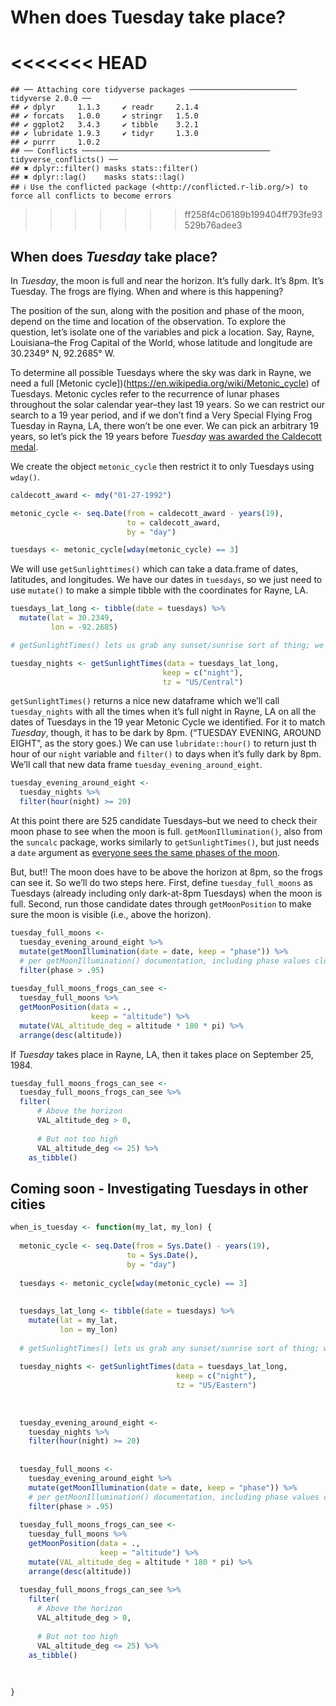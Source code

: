 When does Tuesday take place?
================

<<<<<<< HEAD
=======
    ## ── Attaching core tidyverse packages ──────────────────────── tidyverse 2.0.0 ──
    ## ✔ dplyr     1.1.3     ✔ readr     2.1.4
    ## ✔ forcats   1.0.0     ✔ stringr   1.5.0
    ## ✔ ggplot2   3.4.3     ✔ tibble    3.2.1
    ## ✔ lubridate 1.9.3     ✔ tidyr     1.3.0
    ## ✔ purrr     1.0.2     
    ## ── Conflicts ────────────────────────────────────────── tidyverse_conflicts() ──
    ## ✖ dplyr::filter() masks stats::filter()
    ## ✖ dplyr::lag()    masks stats::lag()
    ## ℹ Use the conflicted package (<http://conflicted.r-lib.org/>) to force all conflicts to become errors

>>>>>>> ff258f4c06189b199404ff793fe93529b76adee3
## When does *Tuesday* take place?

In *Tuesday*, the moon is full and near the horizon. It’s fully dark.
It’s 8pm. It’s Tuesday. The frogs are flying. When and where is this
happening?

The position of the sun, along with the position and phase of the moon,
depend on the time and location of the observation. To explore the
question, let’s isolate one of the variables and pick a location. Say,
Rayne, Louisiana–the Frog Capital of the World, whose latitude and
longitude are 30.2349° N, 92.2685° W.

To determine all possible Tuesdays where the sky was dark in Rayne, we
need a full \[Metonic
cycle\])(<https://en.wikipedia.org/wiki/Metonic_cycle>) of Tuesdays.
Metonic cycles refer to the recurrence of lunar phases throughout the
solar calendar year–they last 19 years. So we can restrict our search to
a 19 year period, and if we don’t find a Very Special Flying Frog
Tuesday in Rayna, LA, there won’t be one ever. We can pick an arbitrary
19 years, so let’s pick the 19 years before *Tuesday* [was awarded the
Caldecott
medal](https://www.chicagotribune.com/news/ct-xpm-1992-01-28-9201090055-story.html).

We create the object `metonic_cycle` then restrict it to only Tuesdays
using `wday()`.

``` r
caldecott_award <- mdy("01-27-1992")

metonic_cycle <- seq.Date(from = caldecott_award - years(19), 
                          to = caldecott_award, 
                          by = "day")

tuesdays <- metonic_cycle[wday(metonic_cycle) == 3]
```

We will use `getSunlighttimes()` which can take a data.frame of dates,
latitudes, and longitudes. We have our dates in `tuesdays`, so we just
need to use `mutate()` to make a simple tibble with the coordinates for
Rayne, LA.

``` r
tuesdays_lat_long <- tibble(date = tuesdays) %>%
  mutate(lat = 30.2349,
         lon = -92.2685)

# getSunlightTimes() lets us grab any sunset/sunrise sort of thing; we just want to know when it's full night.

tuesday_nights <- getSunlightTimes(data = tuesdays_lat_long,
                                  keep = c("night"),
                                  tz = "US/Central") 
```

`getSunlightTimes()` returns a nice new dataframe which we’ll call
`tuesday_nights` with all the times when it’s full night in Rayne, LA on
all the dates of Tuesdays in the 19 year Metonic Cycle we identified.
For it to match *Tuesday*, though, it has to be dark by 8pm. (“TUESDAY
EVENING, AROUND EIGHT”, as the story goes.) We can use
`lubridate::hour()` to return just th hour of our `night` variable and
`filter()` to days when it’s fully dark by 8pm. We’ll call that new data
frame `tuesday_evening_around_eight`.

``` r
tuesday_evening_around_eight <- 
  tuesday_nights %>%
  filter(hour(night) >= 20) 
```

At this point there are 525 candidate Tuesdays–but we need to check
their moon phase to see when the moon is full. `getMoonIllumination()`,
also from the `suncalc` package, works similarly to
`getSunlightTimes()`, but just needs a `date` argument as [everyone sees
the same phases of the
moon](https://moon.nasa.gov/inside-and-out/top-moon-questions/).

But, but!! The moon does have to be above the horizon at 8pm, so the
frogs can see it. So we’ll do two steps here. First, define
`tuesday_full_moons` as Tuesdays (already including only dark-at-8pm
Tuesdays) when the moon is full. Second, run those candidate dates
through `getMoonPosition` to make sure the moon is visible (i.e., above
the horizon).

``` r
tuesday_full_moons <- 
  tuesday_evening_around_eight %>%
  mutate(getMoonIllumination(date = date, keep = "phase")) %>%
  # per getMoonIllumination() documentation, including phase values close to 1 as full.
  filter(phase > .95) 
  
tuesday_full_moons_frogs_can_see <- 
  tuesday_full_moons %>%
  getMoonPosition(data = .,
                  keep = "altitude") %>%
  mutate(VAL_altitude_deg = altitude * 180 * pi) %>%
  arrange(desc(altitude))
```

If *Tuesday* takes place in Rayne, LA, then it takes place on September
25, 1984.

``` r
tuesday_full_moons_frogs_can_see <- 
  tuesday_full_moons_frogs_can_see %>%
  filter(
      # Above the horizon
      VAL_altitude_deg > 0,
      
      # But not too high
      VAL_altitude_deg <= 25) %>% 
    as_tibble()
```

## Coming soon - Investigating Tuesdays in other cities

``` r
when_is_tuesday <- function(my_lat, my_lon) {
  
  metonic_cycle <- seq.Date(from = Sys.Date() - years(19), 
                          to = Sys.Date(), 
                          by = "day")
  
  tuesdays <- metonic_cycle[wday(metonic_cycle) == 3]
  
  
  tuesdays_lat_long <- tibble(date = tuesdays) %>%
    mutate(lat = my_lat,
           lon = my_lon)
  
  # getSunlightTimes() lets us grab any sunset/sunrise sort of thing; we just want to know when it's full night.
  
  tuesday_nights <- getSunlightTimes(data = tuesdays_lat_long,
                                     keep = c("night"),
                                     tz = "US/Eastern") 
  
  
    
  tuesday_evening_around_eight <- 
    tuesday_nights %>%
    filter(hour(night) >= 20) 
  
    
  tuesday_full_moons <- 
    tuesday_evening_around_eight %>%
    mutate(getMoonIllumination(date = date, keep = "phase")) %>%
    # per getMoonIllumination() documentation, including phase values close to 1 as full.
    filter(phase > .95) 
    
  tuesday_full_moons_frogs_can_see <- 
    tuesday_full_moons %>%
    getMoonPosition(data = .,
                    keep = "altitude") %>%
    mutate(VAL_altitude_deg = altitude * 180 * pi) %>%
    arrange(desc(altitude))
  
  tuesday_full_moons_frogs_can_see %>%
    filter(
      # Above the horizon
      VAL_altitude_deg > 0,
      
      # But not too high
      VAL_altitude_deg <= 25) %>% 
    as_tibble()
  
    
  
}
```
